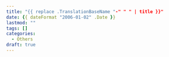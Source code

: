 ```yaml
---
title: "{{ replace .TranslationBaseName "-" " " | title }}"
date: {{ dateFormat "2006-01-02" .Date }}
lastmod: ""
tags: []
categories:
  - Others
draft: true
---
```

